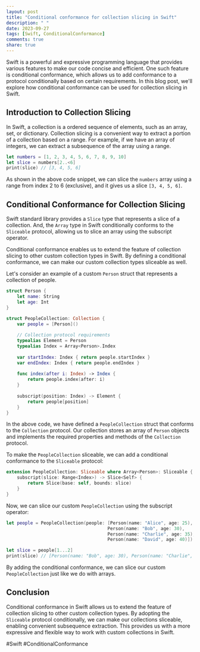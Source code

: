 ```yaml
---
layout: post
title: "Conditional conformance for collection slicing in Swift"
description: " "
date: 2023-09-27
tags: [Swift, ConditionalConformance]
comments: true
share: true
---
```


Swift is a powerful and expressive programming language that provides various features to make our code concise and efficient. One such feature is conditional conformance, which allows us to add conformance to a protocol conditionally based on certain requirements. In this blog post, we'll explore how conditional conformance can be used for collection slicing in Swift.

## Introduction to Collection Slicing

In Swift, a collection is a ordered sequence of elements, such as an array, set, or dictionary. Collection slicing is a convenient way to extract a portion of a collection based on a range. For example, if we have an array of integers, we can extract a subsequence of the array using a range.

```swift
let numbers = [1, 2, 3, 4, 5, 6, 7, 8, 9, 10]
let slice = numbers[2..<6]
print(slice) // [3, 4, 5, 6]
```

As shown in the above code snippet, we can slice the `numbers` array using a range from index 2 to 6 (exclusive), and it gives us a slice `[3, 4, 5, 6]`.

## Conditional Conformance for Collection Slicing

Swift standard library provides a `Slice` type that represents a slice of a collection. And, the `Array` type in Swift conditionally conforms to the `Sliceable` protocol, allowing us to slice an array using the subscript operator.

Conditional conformance enables us to extend the feature of collection slicing to other custom collection types in Swift. By defining a conditional conformance, we can make our custom collection types sliceable as well.

Let's consider an example of a custom `Person` struct that represents a collection of people.

```swift
struct Person {
    let name: String
    let age: Int
}

struct PeopleCollection: Collection {
    var people = [Person]()
    
    // Collection protocol requirements
    typealias Element = Person
    typealias Index = Array<Person>.Index
    
    var startIndex: Index { return people.startIndex }
    var endIndex: Index { return people.endIndex }
    
    func index(after i: Index) -> Index {
        return people.index(after: i)
    }
    
    subscript(position: Index) -> Element {
        return people[position]
    }
}
```

In the above code, we have defined a `PeopleCollection` struct that conforms to the `Collection` protocol. Our collection stores an array of `Person` objects and implements the required properties and methods of the `Collection` protocol.

To make the `PeopleCollection` sliceable, we can add a conditional conformance to the `Sliceable` protocol:

```swift
extension PeopleCollection: Sliceable where Array<Person>: Sliceable {
    subscript(slice: Range<Index>) -> Slice<Self> {
        return Slice(base: self, bounds: slice)
    }
}
```

Now, we can slice our custom `PeopleCollection` using the subscript operator:

```swift
let people = PeopleCollection(people: [Person(name: "Alice", age: 25),
                                      Person(name: "Bob", age: 30),
                                      Person(name: "Charlie", age: 35),
                                      Person(name: "David", age: 40)])

let slice = people[1...2]
print(slice) // [Person(name: "Bob", age: 30), Person(name: "Charlie", age: 35)]
```

By adding the conditional conformance, we can slice our custom `PeopleCollection` just like we do with arrays.

## Conclusion

Conditional conformance in Swift allows us to extend the feature of collection slicing to other custom collection types. By adopting the `Sliceable` protocol conditionally, we can make our collections sliceable, enabling convenient subsequence extraction. This provides us with a more expressive and flexible way to work with custom collections in Swift.

#Swift #ConditionalConformance